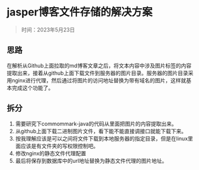 # jasper博客文件存储的解决方案

> 时间：2023年5月23日

## 思路

在解析从Github上面拉取的md博客文章之后，将文本内容中涉及图片标签的内容提取出来，接着从github上面下载文件到服务器的图片目录。服务器的图片目录采用nginx进行代理，然后通过将图片的访问地址替换为带有域名的图片，这样就基本完成这个功能了。

## 拆分

1. 需要研究下commommark-java的代码从里面把图片的内容提取出来。
2. 从github上面下载二进制图片文件，看下能不能直接调接口就能下载下来。
3. 按我理解应该是可以之间将文件下载到本地服务器的指定目录，但是在linux里面应该是有文件夹的写权限控制吧。
4. 修改nginx的静态文件代理配置
5. 最后将保存到数据库中的url地址替换为静态文件代理的图片地址。